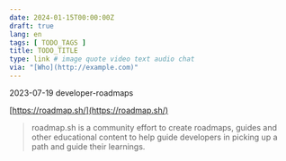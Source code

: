 ```yaml
---
date: 2024-01-15T00:00:00Z
draft: true
lang: en
tags: [ TODO_TAGS ]
title: TODO_TITLE
type: link # image quote video text audio chat
via: "[Who](http://example.com)"
---
```



2023-07-19 developer-roadmaps

 
[https://roadmap.sh/](https://roadmap.sh/)

> roadmap.sh is a community effort to create roadmaps, guides and other educational content to help guide developers in picking up a path and guide their learnings.
